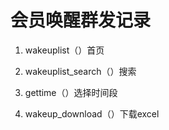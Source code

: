 # 会员唤醒群发记录

1. wakeuplist（）首页

2. wakeuplist_search（）搜索

3. gettime（）选择时间段

4. wakeup_download（）下载excel


